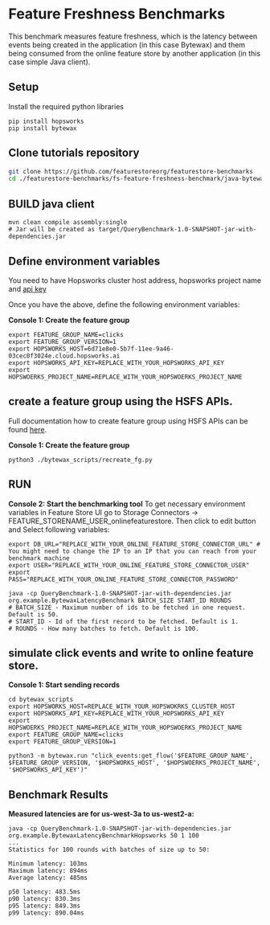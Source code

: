 # Feature Freshness Benchmarks

This benchmark measures feature freshness, which is the latency between events being created in 
the application (in this case Bytewax) and them being consumed from the online feature store by another application 
(in this case simple Java client).

## Setup
Install the required python libraries
```console
pip install hopsworks
pip install bytewax
```

## Clone tutorials repository
```bash
git clone https://github.com/featurestoreorg/featurestore-benchmarks
cd ./featurestore-benchmarks/fs-feature-freshness-benchmark/java-bytewax
```

## BUILD java client
```console
mvn clean compile assembly:single
# Jar will be created as target/QueryBenchmark-1.0-SNAPSHOT-jar-with-dependencies.jar
```

## Define environment variables
You need  to have Hopsworks cluster host address, hopsworks project name and
[api key](https://docs.hopsworks.ai/3.3/user_guides/projects/api_key/create_api_key/)

Once you have the above, define the following environment variables:

**Console 1: Create the feature group**
```console
export FEATURE_GROUP_NAME=clicks
export FEATURE_GROUP_VERSION=1
export HOPSWORKS_HOST=6d71e8e0-5b7f-11ee-9a46-03cec0f3024e.cloud.hopsworks.ai
export HOPSWORKS_API_KEY=REPLACE_WITH_YOUR_HOPSWORKS_API_KEY
export HOPSWOERKS_PROJECT_NAME=REPLACE_WITH_YOUR_HOPSWOERKS_PROJECT_NAME
```

## create a feature group using the HSFS APIs.
Full documentation how to create feature group using HSFS APIs can be found [here](https://docs.hopsworks.ai/3.3/user_guides/fs/feature_group/create/).

**Console 1: Create the feature group**
```console
python3 ./bytewax_scripts/recreate_fg.py
```

## RUN
**Console 2: Start the benchmarking tool**
To get necessary environment variables in Feature Store UI go to Storage Connectors -> 
FEATURE_STORENAME_USER_onlinefeaturestore. Then click to edit button and Select following variables:
```console
export DB_URL="REPLACE_WITH_YOUR_ONLINE_FEATURE_STORE_CONNECTOR_URL" # You might need to change the IP to an IP that you can reach from your benchmark machine
export USER="REPLACE_WITH_YOUR_ONLINE_FEATURE_STORE_CONNECTOR_USER"
export PASS="REPLACE_WITH_YOUR_ONLINE_FEATURE_STORE_CONNECTOR_PASSWORD"

java -cp QueryBenchmark-1.0-SNAPSHOT-jar-with-dependencies.jar org.example.BytewaxLatencyBenchmark BATCH_SIZE START_ID ROUNDS
# BATCH_SIZE - Maximum number of ids to be fetched in one request. Default is 50.
# START_ID - Id of the first record to be fetched. Default is 1.
# ROUNDS - How many batches to fetch. Default is 100.
```

## simulate click events and write to online feature store.
**Console 1: Start sending records**
```console
cd bytewax_scripts
export HOPSWORKS_HOST=REPLACE_WITH_YOUR_HOPSWOKRKS_CLUSTER_HOST
export HOPSWORKS_API_KEY=REPLACE_WITH_YOUR_HOPSWORKS_API_KEY
export HOPSWOERKS_PROJECT_NAME=REPLACE_WITH_YOUR_HOPSWOERKS_PROJECT_NAME
export FEATURE_GROUP_NAME=clicks
export FEATURE_GROUP_VERSION=1

python3 -m bytewax.run "click_events:get_flow('$FEATURE_GROUP_NAME', $FEATURE_GROUP_VERSION, '$HOPSWORKS_HOST', '$HOPSWOERKS_PROJECT_NAME', '$HOPSWORKS_API_KEY')"
```

## Benchmark Results

**Measured latencies are for us-west-3a to us-west2-a:**

```console
java -cp QueryBenchmark-1.0-SNAPSHOT-jar-with-dependencies.jar org.example.BytewaxLatencyBenchmarkHopsworks 50 1 100
...
Statistics for 100 rounds with batches of size up to 50:

Minimum latency: 103ms
Maximum latency: 894ms
Average latency: 485ms

p50 latency: 483.5ms
p90 latency: 830.3ms
p95 latency: 849.3ms
p99 latency: 890.04ms
```
